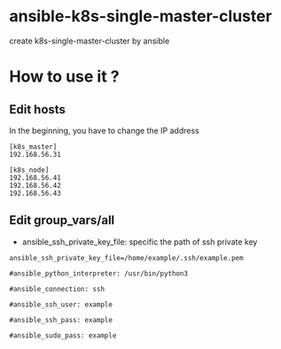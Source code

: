 # ansible-k8s-single-master-cluster
create k8s-single-master-cluster by ansible

# How to use it ?
## Edit hosts
In the beginning, you have to change the IP address
```
[k8s_master]
192.168.56.31

[k8s_node]
192.168.56.41
192.168.56.42
192.168.56.43
```

## Edit group_vars/all
- ansible_ssh_private_key_file: specific the path of ssh private key
```
ansible_ssh_private_key_file=/home/example/.ssh/example.pem
  
#ansible_python_interpreter: /usr/bin/python3

#ansible_connection: ssh

#ansible_ssh_user: example

#ansible_ssh_pass: example

#ansible_sudo_pass: example
```

